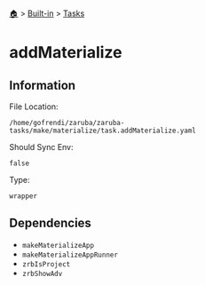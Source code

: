 <!--startTocHeader-->
[🏠](../../README.md) > [Built-in](../README.md) > [Tasks](README.md)
# addMaterialize
<!--endTocHeader-->


## Information

File Location:

    /home/gofrendi/zaruba/zaruba-tasks/make/materialize/task.addMaterialize.yaml

Should Sync Env:

    false

Type:

    wrapper


## Dependencies

- `makeMaterializeApp`
- `makeMaterializeAppRunner`
- `zrbIsProject`
- `zrbShowAdv`



<!--startTocSubtopic-->

<!--endTocSubtopic-->